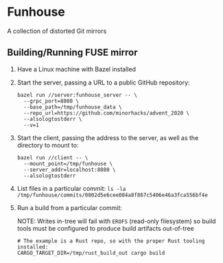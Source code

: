 # Funhouse

A collection of distorted Git mirrors

## Building/Running FUSE mirror

1. Have a Linux machine with Bazel installed

1. Start the server, passing a URL to a public GitHub repository:

   ```
   bazel run //server:funhouse_server -- \
     --grpc_port=8080 \
     --base_path=/tmp/funhouse_data \
     --repo_url=https://github.com/minorhacks/advent_2020 \
     --alsologtostderr \
     --v=1
   ```

1. Start the client, passing the address to the server, as well as the directory
   to mount to:

   ```
   bazel run //client -- \
     --mount_point=/tmp/funhouse \
     --server_addr=localhost:8080 \
     --alsologtostderr
   ```

1. List files in a particular commit: `ls -la
   /tmp/funhouse/commits/0802d5e6cee084a8f867c5406e46a3fca556bf4e`

1. Run a build from a particular commit:

   NOTE: Writes in-tree will fail with `EROFS` (read-only filesystem) so build
   tools must be configured to produce build artifacts out-of-tree

   ```
   # The example is a Rust repo, so with the proper Rust tooling installed:
   CARGO_TARGET_DIR=/tmp/rust_build_out cargo build
   ```

